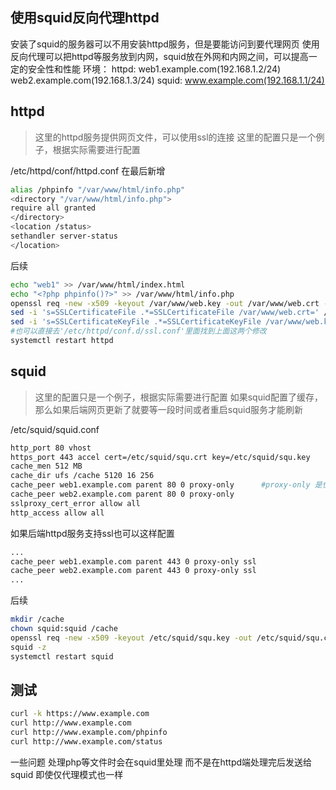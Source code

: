 ## 使用squid反向代理httpd

安装了squid的服务器可以不用安装httpd服务，但是要能访问到要代理网页
使用反向代理可以把httpd等服务放到内网，squid放在外网和内网之间，可以提高一定的安全性和性能
环境：
httpd: web1.example.com(192.168.1.2/24) web2.example.com(192.168.1.3/24)
squid: www.example.com(192.168.1.1/24) 

## httpd

> 这里的httpd服务提供网页文件，可以使用ssl的连接
> 这里的配置只是一个例子，根据实际需要进行配置

/etc/httpd/conf/httpd.conf
在最后新增
```bash
alias /phpinfo "/var/www/html/info.php"
<directory "/var/www/html/info.php">
require all granted
</directory>
<location /status>
sethandler server-status
</location>
```

后续

```bash
echo "web1" >> /var/www/html/index.html
echo "<?php phpinfo()?>" >> /var/www/html/info.php
openssl req -new -x509 -keyout /var/www/web.key -out /var/www/web.crt -nodes
sed -i 's=SSLCertificateFile .*=SSLCertificateFile /var/www/web.crt=' /etc/httpd/conf.d/ssl.conf
sed -i 's=SSLCertificateKeyFile .*=SSLCertificateKeyFile /var/www/web.key=' /etc/httpd/conf.d/ssl.conf
#也可以直接去'/etc/httpd/conf.d/ssl.conf'里面找到上面这两个修改
systemctl restart httpd
```

## squid

> 这里的配置只是一个例子，根据实际需要进行配置
> 如果squid配置了缓存，那么如果后端网页更新了就要等一段时间或者重启squid服务才能刷新

/etc/squid/squid.conf

```bash
http_port 80 vhost
https_port 443 accel cert=/etc/squid/squ.crt key=/etc/squid/squ.key
cache_men 512 MB
cache_dir ufs /cache 5120 16 256
cache_peer web1.example.com parent 80 0 proxy-only		#proxy-only 是仅代理模式，不进行缓存
cache_peer web2.example.com parent 80 0 proxy-only
sslproxy_cert_error allow all
http_access allow all
```
如果后端httpd服务支持ssl也可以这样配置
```bash
...
cache_peer web1.example.com parent 443 0 proxy-only ssl
cache_peer web2.example.com parent 443 0 proxy-only ssl
...
```


后续

```bash
mkdir /cache
chown squid:squid /cache
openssl req -new -x509 -keyout /etc/squid/squ.key -out /etc/squid/squ.crt -nodes
squid -z
systemctl restart squid
```

## 测试

```bash
curl -k https://www.example.com
curl http://www.example.com
curl http://www.example.com/phpinfo
curl http://www.example.com/status
```

一些问题
处理php等文件时会在squid里处理 而不是在httpd端处理完后发送给squid 即使仅代理模式也一样